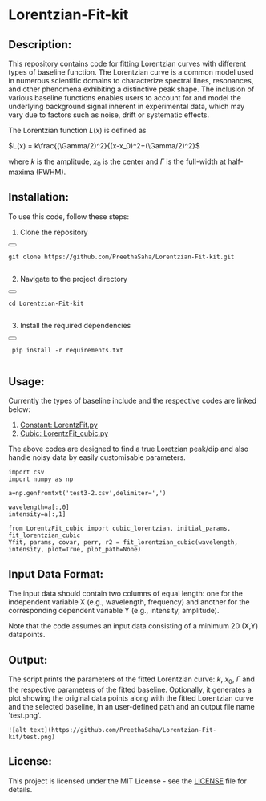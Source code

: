 # Lorentzian-Fit-kit

## Description:

This repository contains code for fitting Lorentzian curves with different types of baseline function. 
The Lorentzian curve is a common model used in numerous scientific domains to characterize spectral lines, resonances, and other phenomena exhibiting a distinctive peak shape. The inclusion of various baseline functions enables users to account for and model the underlying background signal inherent in experimental data, which may vary due to factors such as noise, drift or systematic effects.

The Lorentzian function $L(x)$ is defined as

$L(x) = k\frac{(\Gamma/2)^2}{(x-x_0)^2+(\Gamma/2)^2}$

where $k$ is the amplitude, $x_0$ is the center and $\Gamma$ is the full-width at half-maxima (FWHM).

 

## Installation:
To use this code, follow these steps:

1. Clone the repository

<div>
  <button class="copy-button" onclick="copyToClipboard(this.parentElement.nextElementSibling.textContent)"></button>
  <pre><code>git clone https://github.com/PreethaSaha/Lorentzian-Fit-kit.git
  </code></pre>
</div>

2. Navigate to the project directory

<div>
  <button class="copy-button" onclick="copyToClipboard(this.parentElement.nextElementSibling.textContent)"></button>
  <pre><code>cd Lorentzian-Fit-kit
  </code></pre>
</div>
   

3. Install the required dependencies

<div>
  <button class="copy-button" onclick="copyToClipboard(this.parentElement.nextElementSibling.textContent)"></button>
  <pre><code> pip install -r requirements.txt
  </code></pre>
</div>
  

## Usage:

Currently the types of baseline include and the respective codes are linked below:

1. [Constant: LorentzFit.py](https://github.com/PreethaSaha/Lorentzian-Fit-kit/blob/main/LorentzFit.py) 
2. [Cubic: LorentzFit_cubic.py](https://github.com/PreethaSaha/Lorentzian-Fit-kit/blob/main/LorentzFit_cubic.py)

The above codes are designed to find a true Loretzian peak/dip and also handle noisy data by easily customisable parameters.
```
import csv
import numpy as np

a=np.genfromtxt('test3-2.csv',delimiter=',')

wavelength=a[:,0]
intensity=a[:,1]

from LorentzFit_cubic import cubic_lorentzian, initial_params, fit_lorentzian_cubic
Yfit, params, covar, perr, r2 = fit_lorentzian_cubic(wavelength, intensity, plot=True, plot_path=None)
```


## Input Data Format:

The input data should contain two columns of equal length: one for the independent variable X (e.g., wavelength, frequency) and another for the corresponding dependent variable Y (e.g., intensity, amplitude). 

Note that the code assumes an input data consisting of a minimum 20 (X,Y) datapoints.

## Output:

The script prints the parameters of the fitted Lorentzian curve: $k$, $x_0$, $\Gamma$ and the respective parameters of the fitted baseline. Optionally, it generates a plot showing the original data points along with the fitted Lorentzian curve and the selected baseline, in an user-defined path and an output file name 'test.png'.
```
![alt text](https://github.com/PreethaSaha/Lorentzian-Fit-kit/test.png)
```

## License:

This project is licensed under the MIT License - see the [LICENSE](https://github.com/PreethaSaha/Lorentzian-Fit-kit/blob/main/LICENSE) file for details.



